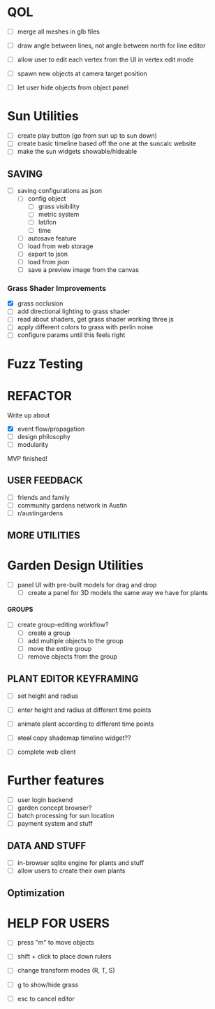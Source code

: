 
# QOL
- [ ] merge all meshes in glb files

- [ ] draw angle between lines, not angle between north for line editor
- [ ] allow user to edit each vertex from the UI in vertex edit mode

- [ ] spawn new objects at camera target position

- [ ] let user hide objects from object panel

# Sun Utilities
- [ ] create play button (go from sun up to sun down)
- [ ] create basic timeline based off the one at the suncalc website
- [ ] make the sun widgets showable/hideable

## SAVING
- [ ] saving configurations as json
    - [ ] config object
        - [ ] grass visibility
        - [ ] metric system
        - [ ] lat/lon
        - [ ] time
    - [ ] autosave feature
    - [ ] load from web storage
    - [ ] export to json
    - [ ] load from json
    - [ ] save a preview image from the canvas

### Grass Shader Improvements
- [x] grass occlusion
- [ ] add directional lighting to grass shader
- [ ] read about shaders, get grass shader working three js
- [ ] apply different colors to grass with perlin noise
- [ ] configure params until this feels right

# Fuzz Testing

# REFACTOR

Write up about 
- [x] event flow/propagation
- [ ] design philosophy
- [ ] modularity

MVP finished!

## USER FEEDBACK
- [ ] friends and family
- [ ] community gardens network in Austin
- [ ] r/austingardens

## MORE UTILITIES

# Garden Design Utilities
- [ ] panel UI with pre-built models for drag and drop
    - [ ] create a panel for 3D models the same way we have for plants

#### GROUPS
- [ ] create group-editing workflow?
    - [ ] create a group
    - [ ] add multiple objects to the group
    - [ ] move the entire group
    - [ ] remove objects from the group

## PLANT EDITOR KEYFRAMING
- [ ] set height and radius
- [ ] enter height and radius at different time points
- [ ] animate plant according to different time points

- [ ] ~~steal~~ copy shademap timeline widget??

- [ ] complete web client


# Further features
- [ ] user login backend
- [ ] garden concept browser?
- [ ] batch processing for sun location
- [ ] payment system and stuff

## DATA AND STUFF
- [ ] in-browser sqlite engine for plants and stuff
- [ ] allow users to create their own plants

## Optimization

# HELP FOR USERS
- [ ] press "m" to move objects
- [ ] shift + click to place down rulers
- [ ] change transform modes (R, T, S)
- [ ] g to show/hide grass
- [ ] esc to cancel editor

